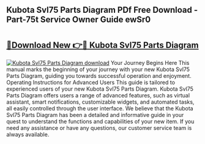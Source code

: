 ## Kubota Svl75 Parts Diagram PDf Free Download - Part-75t Service Owner Guide ewSr0

# <h2><a href="http://dfquv1.blite.top/?on=Kubota+Svl75+Parts+Diagram">🔗Download New 👉🔴 Kubota Svl75 Parts Diagram</a></h2>

[![Kubota Svl75 Parts Diagram download](https://i.imgur.com/lujVjoI.png)](http://dfquv1.blite.top/?on=Kubota+Svl75+Parts+Diagram)
Your Journey Begins Here This manual marks the beginning of your journey with your new Kubota Svl75 Parts Diagram, guiding you towards successful operation and enjoyment. Operating Instructions for Advanced Users This guide is tailored to experienced users of your new Kubota Svl75 Parts Diagram. Kubota Svl75 Parts Diagram offers users a range of advanced features, such as virtual assistant, smart notifications, customizable widgets, and automated tasks, all easily controlled through the user interface. We believe that the Kubota Svl75 Parts Diagram has been a detailed and informative guide in your quest to understand the functions and capabilities of your new item. If you need any assistance or have any questions, our customer service team is always available.
